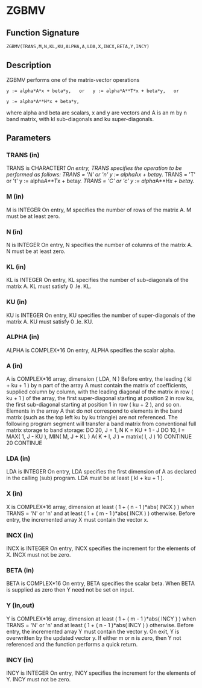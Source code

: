 # ZGBMV

## Function Signature

```fortran
ZGBMV(TRANS,M,N,KL,KU,ALPHA,A,LDA,X,INCX,BETA,Y,INCY)
```

## Description


 ZGBMV  performs one of the matrix-vector operations

    y := alpha*A*x + beta*y,   or   y := alpha*A**T*x + beta*y,   or

    y := alpha*A**H*x + beta*y,

 where alpha and beta are scalars, x and y are vectors and A is an
 m by n band matrix, with kl sub-diagonals and ku super-diagonals.

## Parameters

### TRANS (in)

TRANS is CHARACTER*1 On entry, TRANS specifies the operation to be performed as follows: TRANS = 'N' or 'n' y := alpha*A*x + beta*y. TRANS = 'T' or 't' y := alpha*A**T*x + beta*y. TRANS = 'C' or 'c' y := alpha*A**H*x + beta*y.

### M (in)

M is INTEGER On entry, M specifies the number of rows of the matrix A. M must be at least zero.

### N (in)

N is INTEGER On entry, N specifies the number of columns of the matrix A. N must be at least zero.

### KL (in)

KL is INTEGER On entry, KL specifies the number of sub-diagonals of the matrix A. KL must satisfy 0 .le. KL.

### KU (in)

KU is INTEGER On entry, KU specifies the number of super-diagonals of the matrix A. KU must satisfy 0 .le. KU.

### ALPHA (in)

ALPHA is COMPLEX*16 On entry, ALPHA specifies the scalar alpha.

### A (in)

A is COMPLEX*16 array, dimension ( LDA, N ) Before entry, the leading ( kl + ku + 1 ) by n part of the array A must contain the matrix of coefficients, supplied column by column, with the leading diagonal of the matrix in row ( ku + 1 ) of the array, the first super-diagonal starting at position 2 in row ku, the first sub-diagonal starting at position 1 in row ( ku + 2 ), and so on. Elements in the array A that do not correspond to elements in the band matrix (such as the top left ku by ku triangle) are not referenced. The following program segment will transfer a band matrix from conventional full matrix storage to band storage: DO 20, J = 1, N K = KU + 1 - J DO 10, I = MAX( 1, J - KU ), MIN( M, J + KL ) A( K + I, J ) = matrix( I, J ) 10 CONTINUE 20 CONTINUE

### LDA (in)

LDA is INTEGER On entry, LDA specifies the first dimension of A as declared in the calling (sub) program. LDA must be at least ( kl + ku + 1 ).

### X (in)

X is COMPLEX*16 array, dimension at least ( 1 + ( n - 1 )*abs( INCX ) ) when TRANS = 'N' or 'n' and at least ( 1 + ( m - 1 )*abs( INCX ) ) otherwise. Before entry, the incremented array X must contain the vector x.

### INCX (in)

INCX is INTEGER On entry, INCX specifies the increment for the elements of X. INCX must not be zero.

### BETA (in)

BETA is COMPLEX*16 On entry, BETA specifies the scalar beta. When BETA is supplied as zero then Y need not be set on input.

### Y (in,out)

Y is COMPLEX*16 array, dimension at least ( 1 + ( m - 1 )*abs( INCY ) ) when TRANS = 'N' or 'n' and at least ( 1 + ( n - 1 )*abs( INCY ) ) otherwise. Before entry, the incremented array Y must contain the vector y. On exit, Y is overwritten by the updated vector y. If either m or n is zero, then Y not referenced and the function performs a quick return.

### INCY (in)

INCY is INTEGER On entry, INCY specifies the increment for the elements of Y. INCY must not be zero.

